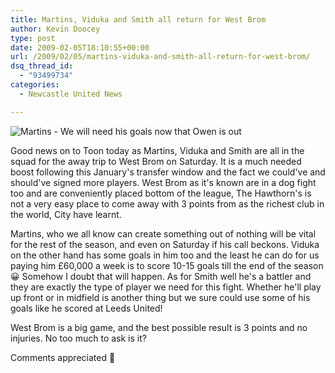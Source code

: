 ```yaml
---
title: Martins, Viduka and Smith all return for West Brom
author: Kevin Doocey
type: post
date: 2009-02-05T18:10:55+00:00
url: /2009/02/05/martins-viduka-and-smith-all-return-for-west-brom/
dsq_thread_id:
  - "93499734"
categories:
  - Newcastle United News

---
```

![Martins - We will need his goals now that Owen is out](http://static.guim.co.uk/sys-images/Football/Pix/pictures/2008/05/14/ObafemiMartinsReutersPhilNoble1.jpg)

Good news on to Toon today as Martins, Viduka and Smith are all in the squad for the away trip to West Brom on Saturday. It is a much needed boost following this January's transfer window and the fact we could've and should've signed more players. West Brom as it's known are in a dog fight too and are conveniently placed bottom of the league, The Hawthorn's is not a very easy place to come away with 3 points from as the richest club in the world, City have learnt.

Martins, who we all know can create something out of nothing will be vital for the rest of the season, and even on Saturday if his call beckons. Viduka on the other hand has some goals in him too and the least he can do for us paying him £60,000 a week is to score 10-15 goals till the end of the season 😀 Somehow I doubt that will happen. As for Smith well he's a battler and they are exactly the type of player we need for this fight. Whether he'll play up front or in midfield is another thing but we sure could use some of his goals like he scored at Leeds United!

West Brom is a big game, and the best possible result is 3 points and no injuries. No too much to ask is it?

Comments appreciated 🙂
